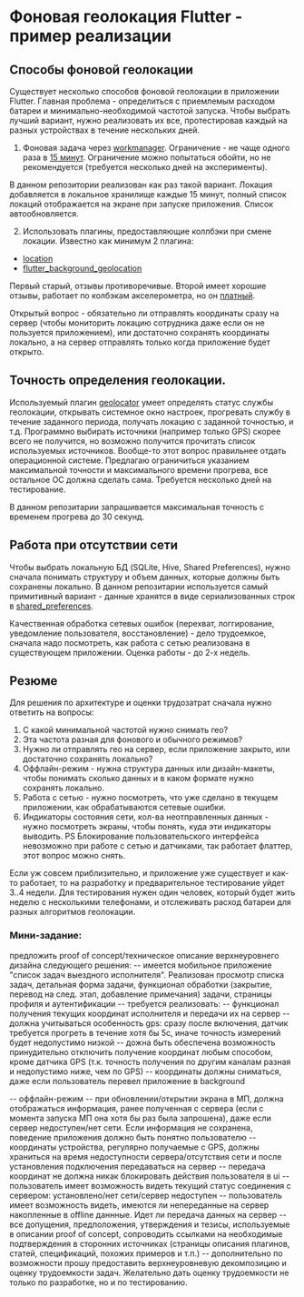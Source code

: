 # Фоновая геолокация Flutter - пример реализации

## Способы фоновой геолокации

Существует несколько способов фоновой геолокации в приложении Flutter. Главная проблема - определиться с приемлемым расходом батареи и минимально-необходимой частотой запуска. Чтобы выбрать лучший вариант, нужно реализовать их все, протестировав каждый на разных устройствах в течение нескольких дней.

1) Фоновая задача через [workmanager](https://pub.dev/packages/workmanager). Ограничение - не чаще одного раза в [15 минут](https://stackoverflow.com/questions/51202905/execute-task-every-second-using-work-manager-api). Ограничение можно попытаться обойти, но не рекомендуется (требуется несколько дней на эксперименты).

В данном репозитории реализован как раз такой вариант. Локация добавляется в локальное хранилище каждые 15 минут, полный список локаций отображается на экране при запуске приложения. Список автообновляется.

2) Использовать плагины, предоставляющие коллбэки при смене локации. Известно как минимум 2 плагина:
- [location](https://pub.dev/packages/location)
- [flutter_background_geolocation](https://pub.dev/packages/flutter_background_geolocation)

Первый старый, отзывы противоречивые. Второй имеет хорошие отзывы, работает по колбэкам акселерометра, но он [платный](https://www.transistorsoft.com/shop/products/flutter-background-geolocation#plans).

Открытый вопрос - обязательно ли отправлять координаты сразу на сервер (чтобы мониторить локацию сотрудника даже если он не пользуется приложением), или достаточно сохранять координаты локально, а на сервер отправлять только когда приложение будет открыто.

## Точность определения геолокации.

Используемый плагин [geolocator](https://pub.dev/packages/geolocator) умеет определять статус службы геолокации, открывать системное окно настроек, прогревать службу в течение заданного периода, получать локацию с заданной точностью, и т.д. Программно выбирать источники (например только GPS) скорее всего не получится, но возможно получится прочитать список используемых источников. Вообще-то этот вопрос правильнее отдать операционной системе. Предлагаю ограничиться указанием максимальной точности и максимального времени прогрева, все остальное ОС должна сделать сама. Требуется несколько дней на тестирование.

В данном репозитарии запрашивается максимальная точность с временем прогрева до 30 секунд.

## Работа при отсутствии сети

Чтобы выбрать локальную БД (SQLite, Hive, Shared Preferences), нужно сначала понимать структуру и объем данных, которые должны быть сохранены локально. В данном репозитарии используется самый примитивный вариант - данные хранятся в виде сериализованных строк в [shared_preferences](https://pub.dev/packages/shared_preferences). 

Качественная обработка сетевых ошибок (перехват, логгирование, уведомление пользователя, восстановление) - дело трудоемкое, сначала надо посмотреть, как работа с сетью реализована в существующем приложении. Оценка работы - до 2-х недель.

## Резюме
Для решения по архитектуре и оценки трудозатрат сначала нужно ответить на вопросы:

1) С какой минимальной частотой нужно снимать гео?
2) Эта частота разная для фонового и обычного режимов?
3) Нужно ли отправлять гео на сервер, если приложение закрыто, или достаточно сохранять локально?
4) Оффлайн-режим - нужна структура данных или дизайн-макеты, чтобы понимать сколько данных и в каком формате нужно сохранять локально.
5) Работа с сетью - нужно посмотреть, что уже сделано в текущем приложении, как обрабатываются сетевые ошибки.
6) Индикаторы состояния сети, кол-ва неотправленных данных - нужно посмотреть экраны, чтобы понять, куда эти индикаторы выводить.
PS
Блокирование пользовательского интерфейса невозможно при работе с сетью и датчиками, так работает флаттер, этот вопрос можно снять.

Если уж совсем приблизительно, и приложение уже существует и как-то работает, то на разработку и предварительное тестирование уйдет 3..4 недели.
Для тестирования нужен один человек, который будет жить неделю с несколькими телефонами, и отслеживать расход батареи для разных алгоритмов геолокации.

### Мини-задание:
  предложить proof of concept/техническое описание верхнеуровнего дизайна следующего решения:
  -- имеется мобильное приложение "список задач выездного исполнителя". Реализован просмотр списка задач, детальная форма задачи, функционал обработки (закрытие, перевод на след. этап, добавление примечания) задачи, страницы профиля и аутентификации
  -- требуется реализовать:
      -- функционал получения текущих координат исполнителя и передачи их на сервер
          -- должна учитываться особенность gps: сразу после включения, датчик требуется прогреть в течение хотя бы 5с, иначе точность измерений будет недопустимо  низкой
          -- дожна быть обеспечена возможность принудительно отключить получение координат любым способом, кроме датчика GPS (т.к. точность получения по другим каналам разная и недопустимо ниже, чем по GPS)
          -- координаты должны сниматься, даже если пользователь перевел приложение в background

-- оффлайн-режим
          -- при обновлении/открытии экрана в МП, должна отображаться информация, ранее полученная с сервера (если с момента запуска МП она хотя бы раз была запрошена), даже если сервер недоступен/нет сети. Если информация не сохранена, поведение приложения должно быть понятно пользователю
          -- координаты устройства, регулярно получаемые с GPS, должны храниться на время недоступности сервера/отсутствия сети и после установления подключения передаваться на сервер
              -- передача координат не должна никак блокировать действия пользователя в ui
          -- пользователь имеет возможность видеть текущий статус соединения с сервером: установлено/нет сети/сервер недоступен
          -- пользователь имеет возможность видеть, имеются ли непереданные на сервер накопленные в offline даннные. Идет ли передача данных на сервер
  -- все допущения, предположения, утверждения и тезисы, используемые в описании proof of concept, сопроводить ссылками на необходимые подтверждения в сторонних источниках (страницы описания плагинов, статей, спецификаций, похожих примеров и т.п.)
  -- дополнительно по возможности прошу предоставить верхнеуровневую декомпозицию и оценку трудоемкости задач. Желательно дать оценку трудоемкости не только по разработке, но и по тестированию.